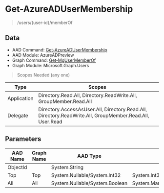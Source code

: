 # Get-AzureADUserMembership

> /users/{user-id}/memberOf

## Data

+ AAD Command: [Get-AzureADUserMembership](https://docs.microsoft.com/en-us/powershell/module/AzureADPreview/Get-AzureADUserMembership)
+ AAD Module: AzureADPreview
+ Graph Command: [Get-MgUserMemberOf](https://docs.microsoft.com/en-us/powershell/module/Microsoft.Graph.Users/Get-MgUserMemberOf)
+ Graph Module: Microsoft.Graph.Users

> Scopes Needed (any one)

|Type|Scopes|
|---|---|
|Application|Directory.Read.All, Directory.ReadWrite.All, GroupMember.Read.All|
|Delegate|Directory.AccessAsUser.All, Directory.Read.All, Directory.ReadWrite.All, GroupMember.Read.All, User.Read|

## Parameters

|AAD Name|Graph Name|AAD Type|Graph Type|Infos|
|---|---|---|---|---|
|ObjectId||System.String|||
|Top|Top|System.Nullable/System.Int32|System.Int32||
|All|All|System.Nullable/System.Boolean|System.Management.Automation.SwitchParameter||

